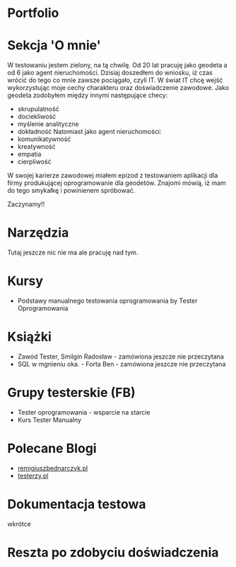 # Portfolio

# Sekcja 'O mnie'
W testowaniu jestem zielony, na tą chwilę. Od 20 lat pracuję jako geodeta a od 6 jako agent nieruchomości.
Dzisiaj doszedłem do wniosku, iż czas wrócić do tego co mnie zawsze pociągało, czyli IT.
W świat IT chcę wejść wykorzystując moje cechy charakteru oraz doświadczenie zawodowe.
Jako geodeta zodobyłem między innymi następujące checy:
* skrupulatność
* dociekliwość
* myślenie analityczne
* dokładność
Natomiast jako agent nieruchomości:
* komunikatywność
* kreatywność
* empatia
* cierpliwość

W swojej karierze zawodowej miałem epizod z testowaniem aplikacji dla firmy produkującej oprogramowanie dla geodetów. 
Znajomi mówią, iż mam do tego smykałkę i powinienem spróbować. 

Zaczynamy!!

# Narzędzia
Tutaj jeszcze nic nie ma ale pracuję nad tym.

# Kursy
* Podstawy manualnego testowania oprogramowania by Tester Oprogramowania

# Książki
* Zawód Tester, Smilgin Radosław - zamówiona jeszcze nie przeczytana
* SQL w mgnieniu oka. - Forta Ben - zamówiona jeszcze nie przeczytana

# Grupy testerskie (FB)
* Tester oprogramowania - wsparcie na starcie
* Kurs Tester Manualny

# Polecane Blogi
* [remigiuszbednarczyk.pl](https://remigiuszbednarczyk.pl )
* [testerzy.pl](https://testerzy.pl)

# Dokumentacja testowa
wkrótce 

# Reszta po zdobyciu doświadczenia
